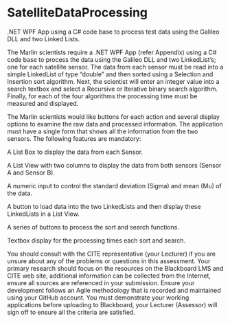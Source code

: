 # SatelliteDataProcessing
.NET WPF App using a C# code base to process test data using the Galileo DLL and two Linked Lists. 

The Marlin scientists require a .NET WPF App (refer Appendix) using a C# code base to process the data using the Galileo DLL and two LinkedList’s; one for each satellite sensor. The data from each sensor must be read into a simple LinkedList of type “double” and then sorted using a Selection and Insertion sort algorithm. Next, the scientist will enter an integer value into a search textbox and select a Recursive or Iterative binary search algorithm. Finally, for each of the four algorithms the processing time must be measured and displayed. 

The Marlin scientists would like buttons for each action and several display options to examine the raw data and processed information. The application must have a single form that shows all the information from the two sensors. The following features are mandatory: 

A List Box to display the data from each Sensor. 

A List View with two columns to display the data from both sensors (Sensor A and Sensor B). 

A numeric input to control the standard deviation (Sigma) and mean (Mu) of the data. 

A button to load data into the two LinkedLists and then display these LinkedLists in a List View. 

A series of buttons to process the sort and search functions. 

Textbox display for the processing times each sort and search. 

You should consult with the CITE representative (your Lecturer) if you are unsure about any of the problems or questions in this assessment. Your primary research should focus on the resources on the Blackboard LMS and CITE web site, additional information can be collected from the Internet, ensure all sources are referenced in your submission. Ensure your development follows an Agile methodology that is recorded and maintained using your GitHub account. You must demonstrate your working applications before uploading to Blackboard, your Lecturer (Assessor) will sign off to ensure all the criteria are satisfied. 
